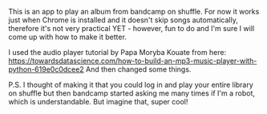 This is an app to play an album from bandcamp on shuffle.
For now it works just when Chrome is installed and it doesn't skip songs automatically, therefore it's not very practical YET - however, fun to do and I'm sure I will come up with how to make it better.

I used the audio player tutorial by Papa Moryba Kouate from here: https://towardsdatascience.com/how-to-build-an-mp3-music-player-with-python-619e0c0dcee2
And then changed some things.

P.S. I thought of making it that you could log in and play your entire library on shuffle but then bandcamp started asking me many times if I'm a robot, which is understandable. But imagine that, super cool!
